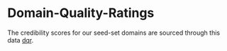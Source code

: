 # Domain-Quality-Ratings

The credibility scores for our seed-set domains are sourced through this data [dqr](https://github.com/hauselin/domain-quality-ratings).
